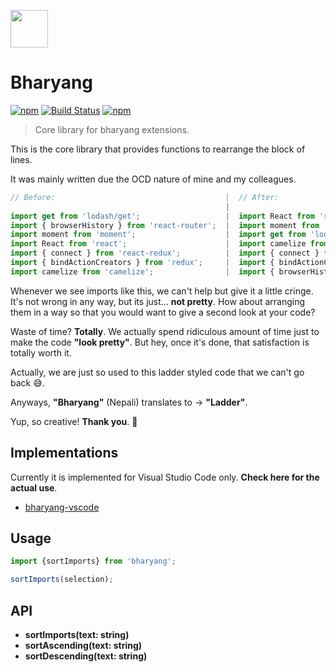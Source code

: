<a href='http://github.com/pratishshr/bharyang'><img src='https://raw.githubusercontent.com/pratishshr/bharyang/master/logo.png' height='60'></a>

# Bharyang
[![npm](https://img.shields.io/npm/v/bharyang.svg)](https://www.npmjs.com/package/bharyang)
[![Build Status](https://travis-ci.org/pratishshr/bharyang.svg?branch=master)](https://travis-ci.org/pratishshr/bharyang)
[![npm](https://img.shields.io/npm/dt/bharyang.svg)](https://www.npmjs.com/package/bharyang)

> Core library for bharyang extensions.

This is the core library that provides functions to rearrange the block of lines.

It was mainly written due the OCD nature of mine and my colleagues.

```js
// Before:                                      |  // After:
                                                |
import get from 'lodash/get';                   |  import React from 'react';
import { browserHistory } from 'react-router';  |  import moment from 'moment';
import moment from 'moment';                    |  import get from 'lodash/get';
import React from 'react';                      |  import camelize from 'camelize';
import { connect } from 'react-redux';          |  import { connect } from 'react-redux';
import { bindActionCreators } from 'redux';     |  import { bindActionCreators } from 'redux';
import camelize from 'camelize';                |  import { browserHistory } from 'react-router';
```

Whenever we see imports like this, we can't help but give it a little cringe. It's not wrong in any way, but its just... **not pretty**. How about arranging them in a way so that you would want to give a second look at your code?

Waste of time? **Totally**. We actually spend ridiculous amount of time just to make the code **"look pretty"**. But hey, once it's done, that satisfaction is totally worth it.

Actually, we are just so used to this ladder styled code that we can't go back 😅.

Anyways, **"Bharyang"** (Nepali) translates to -> **"Ladder"**. 

Yup, so creative! **Thank you**. 👏

## Implementations

Currently it is implemented for Visual Studio Code only. **Check here for the actual use**.
 - [bharyang-vscode](https://github.com/pratishshr/bharyang-vscode)

## Usage

```js
import {sortImports} from 'bharyang';

sortImports(selection);
```
## API
- **sortImports(text: string)**
- **sortAscending(text: string)**
- **sortDescending(text: string)**